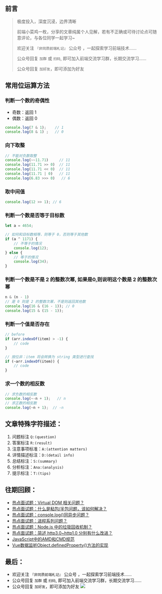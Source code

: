 ## 前言
>  极度投入，深度沉浸，边界清晰
>
>  前端小菜鸡一枚，分享的文章纯属个人见解，若有不正确或可待讨论点可随意评论，与各位同学一起学习~
>
>  欢迎关注 `『非同质前端札记』` 公众号 ，一起探索学习前端技术......
>
>  公众号回复 `加群` 或 `扫码`, 即可加入前端交流学习群，长期交流学习......
>
>  公众号回复 `加好友`，即可添加为好友

## 常用位运算方法
### 判断一个数的奇偶性
-   奇数：返回 1
-   偶数：返回 0
```js
console.log(7 & 1);    // 1
console.log(8 & 1) ;   // 0
```

### 向下取整
```js
// 不能对负数取整
console.log(~~11.71)     // 11
console.log(11.71 >> 0)  // 11
console.log(11.71 << 0)  // 11
console.log(11.71 | 0)   // 11
console.log(6.83 >>> 0)   // 6
```

### 取中间值
```js
console.log(12 >> 1); // 6
```

### 判断一个数是否等于目标数
```js
let a = 4654;

// 如何和目标数相等，则等于 0，否则等于其他数
if (a ^ 1171) {
    // 不等于的情况
    console.log(12);
} else {
    // 等于的情况
    console.log(34);
}
```

### 判断一个数是不是 2 的整数次幂, 如果是0,则说明这个数是 2 的整数次幂
```js
n & (n - 1)
// 是 0 则是 2 的整数次幂，不是则返回其他数
console.log(16 & (16 - 1)); // 0
console.log(15 & (15 - 1));
```

### 判断一个值是否存在
```js
// before
if (arr.indexOf(item) > -1) {
    // code
}

// 按位非：item 将会转换为 string 类型进行查找
if (~arr.indexOf(item)) {
    // code
}
```

### 求一个数的相反数
```js
// 求负数的相反数
console.log(~-n + 1);   // n
// 求正数的相反数
console.log(~n + 1);  // -n
```


## 文章特殊字符描述：
1. 问题标注 `Q:(question)`
2. 答案标注 `R:(result)`
3. 注意事项标准：`A:(attention matters)`
4. 详情描述标注：`D:(detail info)`
5. 总结标注：`S:(summary)`
6. 分析标注：`Ana:(analysis)`
7. 提示标注：`T:(tips)`

## 往期回顾：
-   [热点面试题：Virtual DOM 相关问题？](https://mp.weixin.qq.com/s/s3BBhTH9g2OrtOpyJ4tzbQ)
-   [热点面试题：什么是粘包/半包问题，该如何解决？](https://mp.weixin.qq.com/s/SORAN1c0_Pntajvjl-jK4g)
-   [热点面试题：console.log()同异步问题？](https://mp.weixin.qq.com/s/9ewYuCazPaZhDHwrfIWxTQ)
-   [热点面试题：进程系列问题？](https://mp.weixin.qq.com/s/J5ayE5XJElBFzn38qo7ytQ)
-   [热点面试题：Node.js 中的垃圾回收机制？](https://mp.weixin.qq.com/s/Guku1ARej2ZHwnrbXxmJJA)
-   [热点面试题：简述 http3.0~http1.0 分别有什么改进？](https://mp.weixin.qq.com/s/LkOWiDj5O68T85-577_UPA)
-   [JavaScript中的AMD和CMD规范](https://mp.weixin.qq.com/s/LkOWiDj5O68T85-577_UPA)
-   [Vue数据监听Object.definedProperty()方法的实现](https://mp.weixin.qq.com/s/1inW5dSZv26eJTC39REMdg)

## 最后：
-   欢迎关注 `『非同质前端札记』` 公众号 ，一起探索学习前端技术......
-   公众号回复 `加群` 或 `扫码`, 即可加入前端交流学习群，长期交流学习......
-   公众号回复 `加好友`，即可添加为好友
![](https://soo.run/13bdt)
